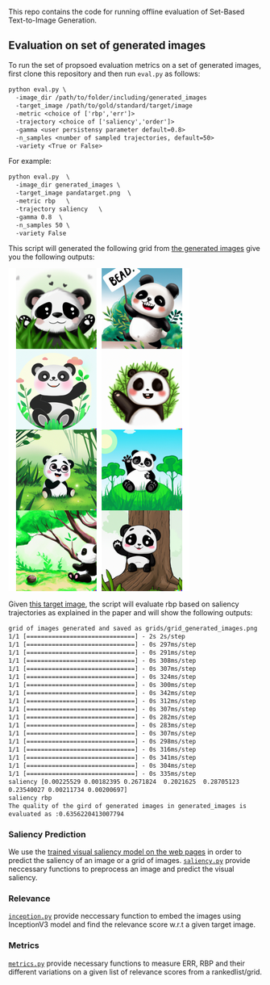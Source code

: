 This repo contains the code for running offline evaluation of Set-Based Text-to-Image Generation.

## Evaluation on set of generated images
To run the set of propsoed evaluation metrics on a set of generated images, first clone this repository and then run ```eval.py``` as follows:

```
python eval.py \ 
  -image_dir /path/to/folder/including/generated_images 
  -target_image /path/to/gold/standard/target/image
  -metric <choice of ['rbp','err']>
  -trajectory <choice of ['saliency','order']>
  -gamma <user persistensy parameter default=0.8>
  -n_samples <number of sampled trajectories, default=50>
  -variety <True or False>
```
For example:

```
python eval.py  \
  -image_dir generated_images \
  -target_image pandatarget.png  \
  -metric rbp   \
  -trajectory saliency   \
  -gamma 0.8  \
  -n_samples 50 \
  -variety False
```
This script will generated the following grid from [the generated images](https://github.com/Narabzad/Set-Based-Text-to-ImageGeneration/tree/main/generated_images) give you the following outputs:

![alt text](https://github.com/Narabzad/Set-Based-Text-to-ImageGeneration/blob/main/grids/grid_generated_images.png)

Given [this target image](https://github.com/Narabzad/Set-Based-Text-to-ImageGeneration/blob/main/pandatarget.png), the script will evaluate rbp based on saliency trajectories as explained in the paper and will show the following outputs: 

```
grid of images generated and saved as grids/grid_generated_images.png
1/1 [==============================] - 2s 2s/step
1/1 [==============================] - 0s 297ms/step
1/1 [==============================] - 0s 291ms/step
1/1 [==============================] - 0s 308ms/step
1/1 [==============================] - 0s 307ms/step
1/1 [==============================] - 0s 324ms/step
1/1 [==============================] - 0s 300ms/step
1/1 [==============================] - 0s 342ms/step
1/1 [==============================] - 0s 312ms/step
1/1 [==============================] - 0s 307ms/step
1/1 [==============================] - 0s 282ms/step
1/1 [==============================] - 0s 283ms/step
1/1 [==============================] - 0s 307ms/step
1/1 [==============================] - 0s 298ms/step
1/1 [==============================] - 0s 316ms/step
1/1 [==============================] - 0s 341ms/step
1/1 [==============================] - 0s 304ms/step
1/1 [==============================] - 0s 335ms/step
saliency [0.00225529 0.00182395 0.2671824  0.2021625  0.28705123 0.23540027 0.00211734 0.00200697]
saliency rbp
The quality of the gird of generated images in generated_images is evaluated as :0.6356220413007794
```

### Saliency Prediction
We use the [trained visual saliency model on the web pages](https://github.com/Narabzad/Set-Based-Text-to-ImageGeneration/tree/main/webpage_stonybrook_baseline) in order to predict the saliency of an image or a grid of images.
[```saliency.py```](https://github.com/Narabzad/Set-Based-Text-to-ImageGeneration/blob/main/saliency.py) provide neccessary functions to preprocess an image and predict the visual saliency.

### Relevance
[```inception.py```](https://github.com/Narabzad/Set-Based-Text-to-ImageGeneration/blob/main/inception.py) provide neccessary function to embed the images using InceptionV3 model and find the relevance score w.r.t a given target image. 

### Metrics
[```metrics.py```](https://github.com/Narabzad/Set-Based-Text-to-ImageGeneration/blob/main/metrics.py) provide necessary functions to measure ERR, RBP and their different variations on a given list of relevance scores from a rankedlist/grid. 

